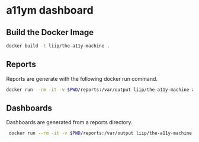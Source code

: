 # a11ym dashboard

## Build the Docker Image

```bash
docker build -t liip/the-a11y-machine .
```

## Reports

Reports are generate with the following docker run command.

```bash
docker run --rm -it -v $PWD/reports:/var/output liip/the-a11y-machine a11ym -o /var/output/op-tee-org/`date +%s`/ https://www.op-tee.org
```

## Dashboards

Dashboards are generated from a reports directory.

```bash
 docker run --rm -it -v $PWD/reports:/var/output liip/the-a11y-machine a11ym-dashboard -r /var/output/op-tee-org --app-root /app --static-output
```
